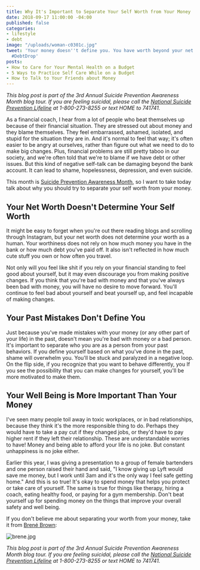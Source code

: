```yaml
---
title: Why It's Important to Separate Your Self Worth from Your Money
date: 2018-09-17 11:00:00 -04:00
published: false
categories:
- lifestyle
- debt
image: "/uploads/woman-c0301c.jpg"
tweet: 'Your money doesn''t define you. You have worth beyond your net worth. #EndTheStigma
  #DebtDrop'
posts:
- How to Care for Your Mental Health on a Budget
- 5 Ways to Practice Self Care While on a Budget
- How to Talk to Your Friends about Money
---
```


*This blog post is part of the 3rd Annual Suicide Prevention Awareness Month blog tour. If you are feeling suicidal, please call the [National Suicide Prevention Lifeline](https://suicidepreventionlifeline.org/) at 1-800-273-8255 or text HOME to 741741.*

As a financial coach, I hear from a lot of people who beat themselves up because of their financial situation. They are stressed out about money and they blame themselves. They feel embarrassed, ashamed, isolated, and stupid for the situation they are in. And it's normal to feel that way; it's often easier to be angry at ourselves, rather than figure out what we need to do to make big changes. Plus, financial problems are still pretty taboo in our society, and we're often told that we're to blame if we have debt or other issues. But this kind of negative self-talk can be damaging beyond the bank account. It can lead to shame, hopelessness, depression, and even suicide.

This month is [Suicide Prevention Awareness Month](https://www.nami.org/Get-Involved/Awareness-Events/Suicide-Prevention-Awareness-Month), so I want to take today talk about why you should try to separate your self worth from your money.

## Your Net Worth Doesn't Determine Your Self Worth

It might be easy to forget when you're out there reading blogs and scrolling through Instagram, but your net worth does not determine your worth as a human. Your worthiness does not rely on how much money you have in the bank or how much debt you've paid off. It also isn't reflected in how much cute stuff you own or how often you travel. 

Not only will you feel like shit if you rely on your financial standing to feel good about yourself, but it may even discourage you from making positive changes. If you think that you're bad with money and that you've always been bad with money, you will have no desire to move forward. You'll continue to feel bad about yourself and beat yourself up, and feel incapable of making changes.

## Your Past Mistakes Don't Define You

Just because you've made mistakes with your money (or any other part of your life) in the past, doesn't mean you're bad with money or a bad person. It's important to separate who you are as a person from your past behaviors. If you define yourself based on what you've done in the past, shame will overwhelm you. You'll be stuck and paralyzed in a negative loop. On the flip side, if you recognize that you want to behave differently, you If you see the possibility that you can make changes for yourself, you'll be more motivated to make them. 

## Your Well Being is More Important Than Your Money

I've seen many people toil away in toxic workplaces, or in bad relationships, because they think it's the more responsible thing to do. Perhaps they would have to take a pay cut if they changed jobs, or they'd have to pay higher rent if they left their relationship. These are understandable worries to have! Money and being able to afford your life is no joke. But constant unhappiness is no joke either. 

Earlier this year, I was giving a presentation to a group of female bartenders and one person raised their hand and said, "I know giving up Lyft would save me money, but I work until 3am and it's the only way I feel safe getting home." And this is so true! It's okay to spend money that helps you protect or take care of yourself. The same is true for things like therapy, hiring a coach, eating healthy food, or paying for a gym membership. Don't beat yourself up for spending money on the things that improve your overall safety and well being. 

If you don't believe me about separating your worth from your money, take it from [Brené Brown](https://brenebrown.com/):

![brene.jpg](/uploads/brene.jpg)

*This blog post is part of the 3rd Annual Suicide Prevention Awareness Month blog tour. If you are feeling suicidal, please call the [National Suicide Prevention Lifeline](https://suicidepreventionlifeline.org/) at 1-800-273-8255 or text HOME to 741741.*